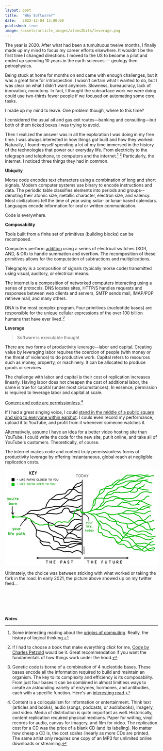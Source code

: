 ```yaml
---
layout: post
title:  "Why Software?"
date:   2022-12-04 13:00:00
published: true
image: /assets/article_images/atoms2bits/leverage.png
---
```


The year is 2020. After what had been a tumultuous twelve months, I finally made up my mind to focus my career efforts elsewhere. It wouldn’t be the first time I changed directions. I moved to the US to become a pilot and ended up spending 10 years in the earth sciences — geology then petrophysics.  

Being stuck at home for months on end came with enough challenges, but it was a great time for introspection. I wasn’t certain what I wanted to do, but I was clear on what I didn’t want anymore. Slowness, bureaucracy, lack of innovation, monotony. In fact, I thought the subsurface work we were doing could use two-thirds fewer people if we focused on automating some core tasks.  

I made up my mind to leave. One problem though, where to this time?  

I considered the usual oil and gas exit routes—banking and consulting—but both of them ticked boxes I was trying to avoid.  

Then I realized the answer was in all the exploration I was doing in my free time. I was always interested in how things got built and how they worked. Naturally, I found myself spending a lot of my time immersed in the history of the technologies that power our everyday life. From electricity to the telegraph and telephone, to computers and the internet.[^1] [^2] Particularly, the internet. I noticed three things they had in common.  

**Ubiquity**  

Morse code encodes text characters using a combination of long and short signals. Modern computer systems use binary to encode instructions and data. The periodic table classifies elements into periods and groups--denoting their atomic size, metallic character, electron size, and valency. Most civilizations tell the time of year using solar- or lunar-based calendars. Languages encode information for oral or written communication.  

Code is everywhere.  

**Composability**

Tools built from a finite set of primitives (building blocks) can be recomposed.  
  
Computers perform [addition](https://en.wikipedia.org/wiki/Adder_(electronics)) using a series of electrical switches (XOR, AND, & OR) to handle summation and overflow. The recomposition of these primitives allows for the computation of subtractions and multiplications.  

Telegraphy is a composition of signals (typically morse code) transmitted using visual, auditory, or electrical means.  

The internet is a composition of networked computers interacting using a series of protocols. DNS locates sites, HTTP/S handles requests and responses between web clients and servers, SMTP sends mail, IMAP/POP retrieve mail, and many others.   

DNA is the most complex program. Four primitives (nucleotide bases) are responsible for the unique cellular expressions of the over 100 billion humans that have ever lived.[^3]  

**Leverage**

  > Software is executable thought

There are two forms of productivity leverage—labor and capital. Creating value by leveraging labor requires the coercion of people (with money or the threat of violence) to do productive work. Capital refers to resources such as money, property, or machinery. It can be allocated to produce goods or services.  

The challenge with labor and capital is their cost of replication increases linearly. Having labor does not cheapen the cost of additional labor, the same is true for capital (under most circumstances). In essence, permission is required to leverage labor and capital at scale.  

[Content and code are permissionless](https://visualizevalue.com/blogs/feed/the-age-of-infinite-leverage).[^4]  

If I had a great singing voice, I could [stand in the middle of a public square and sing to everyone within earshot](https://youtu.be/bOZT-UpRA2Y). I could even record my performance, upload it to YouTube, and profit from it whenever someone watches it.  

Alternatively, assume I have an idea for a better video hosting site than YouTube. I could write the code for the new site, put it online, and take all of YouTube's customers. Theoretically, of course.  

The internet makes code and content truly permissionless forms of productivity leverage by offering instantaneous, global reach at negligible replication costs.  

[![](/assets/article_images/atoms2bits/waitbutwhy_lifepaths.jpeg "Life Paths, by Tim Urban. I'd say the opportunity for introspection brought on by the pandemic was the most impactful in making me switch career paths. Cleansing politics from my Twitter feed (2020 was a wild one, huh?) and allowing in more technology was the next most impactful.")](https://twitter.com/waitbutwhy/status/1367871165319049221)  

Ultimately, the choice was between sticking with what worked or taking the fork in the road. In early 2021, the picture above showed up on my twitter feed...  

\
\
\
\
\
_**Notes**_  
  
[^1]: Some interesting reading about the [origins of computing](https://www.theatlantic.com/technology/archive/2017/03/aristotle-computer/518697/). Really, the history of logical thinking.

[^2]: If I had to choose a book that make everything _click_ for me, [Code by Charles Petzold](https://en.wikipedia.org/wiki/Code:_The_Hidden_Language_of_Computer_Hardware_and_Software) would be it. Great recommendation if you want the fundamentals of how things work under the hood.

[^3]: Genetic code is borne of a combination of 4 nucleotide bases. These bases encode all the information required to build and maintain an organism. The key to its complexity and efficiency is its composability. From just four bases it can be combined in almost limitless ways to create an astounding variety of enzymes, hormones, and antibodies, each with a specific function. Here's an [interesting read](https://www.science.org/content/article/dna-could-store-all-worlds-data-one-room).

[^4]: Content is a colloquialism for information or entertainment. Think text (articles and books), audio (songs, podcasts, or audiobooks), imagery, and video. Media of distribution is quite important as well. Historically, content replication required physical mediums. Paper for writing, vinyl records for audio, canvas for imagery, and film for video. The replication cost for a CD was the price of a blank CD (and its labeling). No matter how cheap a CD is, the cost scales linearly as more CDs are printed. The same artist only requires one copy of an MP3 for unlimited online downloads or streaming.
